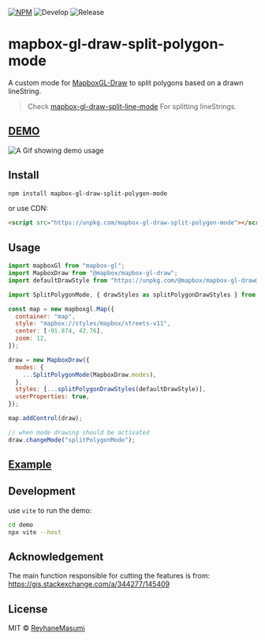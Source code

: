 [![NPM](https://img.shields.io/npm/v/mapbox-gl-draw-split-polygon-mode.svg)](https://www.npmjs.com/package/mapbox-gl-draw-split-polygon-mode)
![Develop](https://github.com/reyhanemasumi/mapbox-gl-draw-split-polygon-mode/workflows/Develop/badge.svg)
![Release](https://github.com/reyhanemasumi/mapbox-gl-draw-split-polygon-mode/workflows/Release/badge.svg)

# mapbox-gl-draw-split-polygon-mode

A custom mode for [MapboxGL-Draw](https://github.com/mapbox/mapbox-gl-draw) to split polygons based on a drawn lineString.

> Check [mapbox-gl-draw-split-line-mode](https://github.com/ReyhaneMasumi/mapbox-gl-draw-split-line-mode) For splitting lineStrings.

## [DEMO](https://reyhanemasumi.github.io/mapbox-gl-draw-split-polygon-mode/)

![A Gif showing demo usage](demo/public/demo.gif)

## Install

```bash
npm install mapbox-gl-draw-split-polygon-mode
```

or use CDN:

```html
<script src="https://unpkg.com/mapbox-gl-draw-split-polygon-mode"></script>
```

## Usage

```js
import mapboxGl from "mapbox-gl";
import MapboxDraw from "@mapbox/mapbox-gl-draw";
import defaultDrawStyle from "https://unpkg.com/@mapbox/mapbox-gl-draw@1.3.0/src/lib/theme.js";

import SplitPolygonMode, { drawStyles as splitPolygonDrawStyles } from "..";

const map = new mapboxgl.Map({
  container: "map",
  style: "mapbox://styles/mapbox/streets-v11",
  center: [-91.874, 42.76],
  zoom: 12,
});

draw = new MapboxDraw({
  modes: {
    ...SplitPolygonMode(MapboxDraw.modes),
  },
  styles: [...splitPolygonDrawStyles(defaultDrawStyle)],
  userProperties: true,
});

map.addControl(draw);

// when mode drawing should be activated
draw.changeMode("splitPolygonMode");
```

## [Example](https://github.com/ReyhaneMasumi/mapbox-gl-draw-split-polygon-mode/blob/main/demo/src/App.js)

## Development

use `vite` to run the demo:

```bash
cd demo
npx vite --host
```

## Acknowledgement

The main function responsible for cutting the features is from:
https://gis.stackexchange.com/a/344277/145409

## License

MIT © [ReyhaneMasumi](LICENSE)
